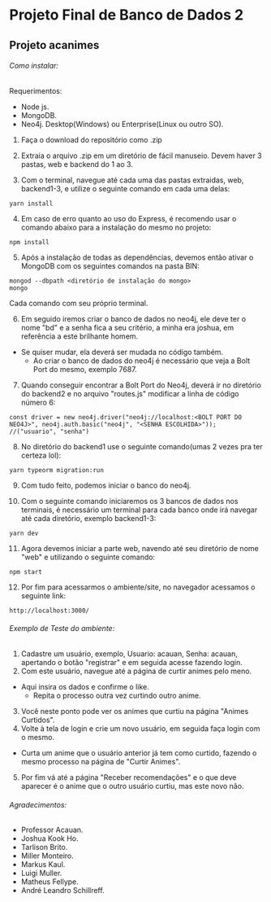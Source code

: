 # Projeto Final de Banco de Dados 2
## Projeto acanimes

###### Como instalar:

Requerimentos:
- Node js.
- MongoDB.
- Neo4j. Desktop(Windows) ou Enterprise(Linux ou outro SO).

1. Faça o download do repositório como .zip

2. Extraia o arquivo .zip em um diretório de fácil manuseio. Devem haver 3 pastas, web e backend do 1 ao 3.

3. Com o terminal, navegue até cada uma das pastas extraidas, web, backend1-3, e utilize o seguinte comando em cada uma delas:
```
yarn install
```

4. Em caso de erro quanto ao uso do Express, é recomendo usar o comando abaixo para a instalação do mesmo no projeto:
```
npm install
```

5. Após a instalação de todas as dependências, devemos então ativar o MongoDB com os seguintes comandos na pasta BIN:
```
mongod --dbpath <diretório de instalação do mongo>
mongo
```

Cada comando com seu próprio terminal.

6. Em seguido iremos criar o banco de dados no neo4j, ele deve ter o nome "bd" e a senha fica a seu critério, a minha era joshua, em referência a este brilhante homem.
  - Se quiser mudar, ela deverá ser mudada no código também.
    - Ao criar o banco de dados do neo4j é necessário que veja a Bolt Port do mesmo, exemplo 7687.
7. Quando conseguir encontrar a Bolt Port do Neo4j, deverá ir no diretório do backend2 e no arquivo "routes.js" modificar a linha de código número 6:
```
const driver = new neo4j.driver("neo4j://localhost:<BOLT PORT DO NEO4J>", neo4j.auth.basic("neo4j", "<SENHA ESCOLHIDA>")); //("usuario", "senha")
```

8. No diretório do backend1 use o seguinte comando(umas 2 vezes pra ter certeza lol):
```
yarn typeorm migration:run
```

9. Com tudo feito, podemos iniciar o banco do neo4j.

10. Com o seguinte comando iniciaremos os 3 bancos de dados nos terminais, é necessário um terminal para cada banco onde irá navegar até cada diretório, exemplo backend1-3:
```
yarn dev
```

11. Agora devemos iniciar a parte web, navendo até seu diretório de nome "web" e utilizando o seguinte comando:
```
npm start
```

12. Por fim para acessarmos o ambiente/site, no navegador acessamos o seguinte link:
```
http://localhost:3000/
```
      
###### Exemplo de Teste do ambiente:

1. Cadastre um usuário, exemplo, Usuario: acauan, Senha: acauan, apertando o botão "registrar" e em seguida acesse fazendo login.
2. Com este usuário, navegue até a página de curtir animes pelo meno.
  - Aqui insira os dados e confirme o like.
    - Repita o processo outra vez curtindo outro anime.
3. Você neste ponto pode ver os animes que curtiu na página "Animes Curtidos".
4. Volte à tela de login e crie um novo usuário, em seguida faça login com o mesmo.
  - Curta um anime que o usuário anterior já tem como curtido, fazendo o mesmo processo na página de "Curtir Animes".
5. Por fim vá até a página "Receber recomendações" e o que deve aparecer é o anime que o outro usuário curtiu, mas este novo não.

###### Agradecimentos:

- Professor Acauan.
- Joshua Kook Ho.
- Tarlison Brito.
- Miller Monteiro.
- Markus Kaul.
- Luigi Muller.
- Matheus Fellype.
- André Leandro Schillreff.
      
